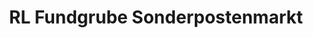 ---
title: "RL Fundgrube Sonderpostenmarkt"
url: /alzenau/rl-fundgrube-sonderpostenmarkt/
shop: Kramladen
---